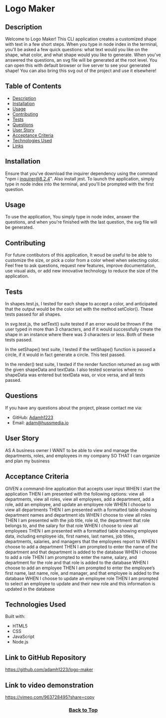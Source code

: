 # Logo Maker

## Description

Welcome to Logo Maker! This CLI application creates a customized shape with text in a few short steps. When you type in node index in the terminal, you'll be asked a few quick questions: what text would you like on the shape, what color, and what shape would you like to generate. When you've answered the questions, an svg file will be generated at the root level. You can open this with default browser or live server to see your generated shape! You can also bring this svg out of the project and use it elsewhere!

## Table of Contents

- [Description](#description)
- [Installation](#installation)
- [Usage](#usage)
- [Contributing](#contributing)
- [Tests](#tests)
- [Questions](#questions)
- [User Story](#user-story)
- [Acceptance Criteria](#acceptance-criteria)
- [Technologies Used](#technologies-used)
- [Links](#link-to-github-repository)

## Installation

Ensure that you've download the inquirer dependency using the command "npm i inquirer@8.2.4". Also install jest. To launch the application, simply type in node index into the terminal, and you'll be prompted with the first question.

## Usage

To use the application, You simply type in node index, answer the questions, and when you're finished with the last question, the svg file will be generated.

## Contributing

For future contibutors of this application, It woud be useful to be able to customize the size, or pick a color from a color wheel when selecting color. Feel free to ask questions, request new features, improve documentation, use visual aids, or add new innovative technology to reduce the size of the application.

## Tests

In shapes.test.js, I tested for each shape to accept a color, and anticipated that the output would be the color set with the method setColor(). These tests passed for all shapes.

In svg.test.js, the setText() suite tested if an error would be thrown if the user typed in more than 3 characters, and if it would successfully create the shape in an instance where there was 3 characters or less. Both of these tests passed.

In the setShape() test suite, I tested if the setShape() function is passed a circle, if it would in fact generate a circle. This test passed.

In the render() test suite, I tested if the render function returned an svg with the given shapeData and textData. I also tested scenarios where no shapeData was entered but textData was, or vice versa, and all tests passed.

## Questions

If you have any questions about the project, please contact me via:

- GitHub: [Adamh1223](https://github.com/Adamh1223)
- Email: [adam@hussmedia.io](mailto:adam@hussmedia.io)

## User Story

AS A business owner
I WANT to be able to view and manage the departments, roles, and employees in my company
SO THAT I can organize and plan my business

## Acceptance Criteria

GIVEN a command-line application that accepts user input
WHEN I start the application
THEN I am presented with the following options: view all departments, view all roles, view all employees, add a department, add a role, add an employee, and update an employee role
WHEN I choose to view all departments
THEN I am presented with a formatted table showing department names and department ids
WHEN I choose to view all roles
THEN I am presented with the job title, role id, the department that role belongs to, and the salary for that role
WHEN I choose to view all employees
THEN I am presented with a formatted table showing employee data, including employee ids, first names, last names, job titles, departments, salaries, and managers that the employees report to
WHEN I choose to add a department
THEN I am prompted to enter the name of the department and that department is added to the database
WHEN I choose to add a role
THEN I am prompted to enter the name, salary, and department for the role and that role is added to the database
WHEN I choose to add an employee
THEN I am prompted to enter the employee’s first name, last name, role, and manager, and that employee is added to the database
WHEN I choose to update an employee role
THEN I am prompted to select an employee to update and their new role and this information is updated in the database

## Technologies Used

Built with:

- HTML5
- CSS
- JavaScript
- Node.js

## Link to GitHub Repository

https://github.com/adamh1223/logo-maker

## Link to video demonstration

https://vimeo.com/963728495?share=copy

### <p align="center">[Back to Top](#logo-maker)</p>
